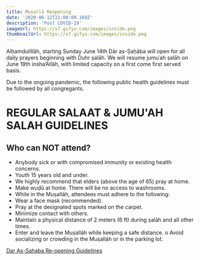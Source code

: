 ```yaml
---
title: Muṣallá Reopening
date: '2020-06-12T21:00:00.169Z'
description: 'Post COVID-19'
imageUrl: https://s7.gifyu.com/images/inside.png
thumbnailUrl: https://s7.gifyu.com/images/inside.png
---
```


Alḥamdulillāh, starting Sunday June 14th Dār as-Ṣaḥāba will open for all daily prayers beginning with Duhr ṣalāh. We will resume jumuʿah ṣalāh on June 19th insha’Allāh, with limited capacity on a first come first served basis.

Due to the ongoing pandemic, the following public health guidelines must be followed by all congregants.

# REGULAR SALAAT & JUMU'AH SALAH GUIDELINES

## Who can NOT attend?

- Anybody sick or with compromised immunity or existing health concerns.
- Youth 15 years old and under.
- We highly recommend that elders (above the age of 65) pray at home.
- Make wuḍū at home. There will be no access to washrooms.
- While in the Muṣalláh, attendees must adhere to the following:
- Wear a face mask (recommended).
- Pray at the designated spots marked on the carpet.
- Minimize contact with others.
- Maintain a physical distance of 2 meters (6 ft) during ṣalāh and all
  other times.
- Enter and leave the Muṣalláh while keeping a safe distance. o Avoid socializing or crowding in the Muṣalláh or in the parking lot.

[Dar As-Sahaba Re-opening Guidelines](https://drive.google.com/file/d/1opSn5u3tXG3W5h0MD87nchsS_pY9HgNK/view?usp=sharing)
